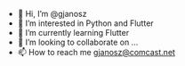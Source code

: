 - 👋 Hi, I’m @gjanosz
- 👀 I’m interested in Python and Flutter
- 🌱 I’m currently learning Flutter
- 💞️ I’m looking to collaborate on ...
- 📫 How to reach me gjanosz@comcast.net

<!---
gjanosz/gjanosz is a ✨ special ✨ repository because its `README.md` (this file) appears on your GitHub profile.
You can click the Preview link to take a look at your changes.
--->

